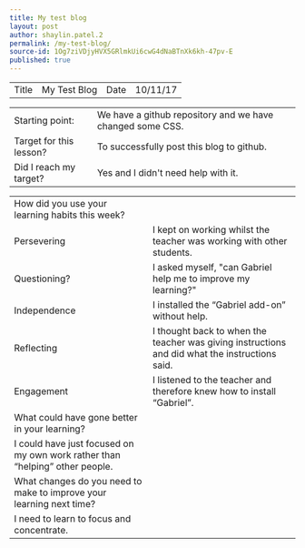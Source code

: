 ```yaml
---
title: My test blog
layout: post
author: shaylin.patel.2
permalink: /my-test-blog/
source-id: 1Og7ziVDjyHVX5GRlmkUi6cwG4dNaBTnXk6kh-47pv-E
published: true
---
```

<table>
  <tr>
    <td>Title</td>
    <td>My Test Blog</td>
    <td>Date</td>
    <td>10/11/17</td>
  </tr>
</table>


<table>
  <tr>
    <td>Starting point:</td>
    <td>We have a github repository and we have changed some CSS.</td>
  </tr>
  <tr>
    <td>Target for this lesson?</td>
    <td>To successfully post this blog to github.</td>
  </tr>
  <tr>
    <td>Did I reach my target? </td>
    <td>Yes and I didn't need help with it.</td>
  </tr>
</table>


<table>
  <tr>
    <td>How did you use your learning habits this week?</td>
    <td></td>
  </tr>
  <tr>
    <td>Persevering</td>
    <td>I kept on working whilst the teacher was working with other students.</td>
  </tr>
  <tr>
    <td>Questioning?</td>
    <td>I asked myself, "can Gabriel help me to improve my learning?"</td>
  </tr>
  <tr>
    <td>Independence</td>
    <td>I installed the “Gabriel add-on” without help.</td>
  </tr>
  <tr>
    <td>Reflecting</td>
    <td>I thought back to when the teacher was giving instructions and did what the instructions said.</td>
  </tr>
  <tr>
    <td>Engagement</td>
    <td>I listened to the teacher and therefore knew how to install “Gabriel”.</td>
  </tr>
  <tr>
    <td>What could have gone better in your learning?</td>
    <td></td>
  </tr>
  <tr>
    <td>I could have just focused on my own work rather than “helping” other people.</td>
    <td></td>
  </tr>
  <tr>
    <td>What changes do you need to make to improve your learning next time?</td>
    <td></td>
  </tr>
  <tr>
    <td>I need to learn to focus and concentrate.</td>
    <td></td>
  </tr>
</table>


